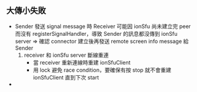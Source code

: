 ## 大傳小失敗
- Sender 發送 signal message 時 Receiver 可能因 ionSfu 尚未建立完 peer 而沒有 registerSignalHandler，導致 Sender 的訊息都沒傳到 ionSfu server => 	確認 connector 建立後再發送 remote screen info message 給 Sender
  1. receiver 和 ionSfu server 斷線重連
      * 當 receiver 重新連線時重建 ionSfuClient
      * 用 lock 避免 race condition，要確保有按 stop 就不會重建 ionSfuClient 直到下次 start
-